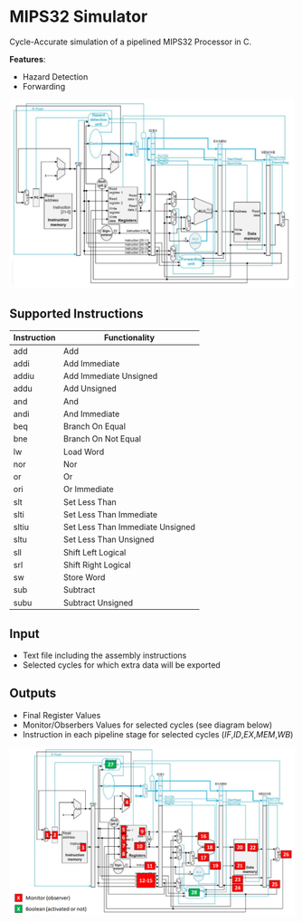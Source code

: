 # MIPS32 Simulator
Cycle-Accurate simulation of a pipelined MIPS32 Processor in C.

**Features**:
- Hazard Detection
- Forwarding

![Pipeline Diagram:](MIPS32_Pipeline.png)

## Supported Instructions

**Instruction** | **Functionality**
----------- | -------------
add | Add
addi | Add Immediate
addiu | Add Immediate Unsigned
addu | Add Unsigned
and | And
andi | And Immediate
beq | Branch On Equal
bne | Branch On Not Equal
lw | Load Word
nor | Nor
or | Or
ori | Or Immediate
slt | Set Less Than
slti | Set Less Than Immediate
sltiu | Set Less Than Immediate Unsigned
sltu | Set Less Than Unsigned
sll | Shift Left Logical
srl | Shift Right Logical
sw | Store Word
sub | Subtract
subu | Subtract Unsigned

## Input

- Text file including the assembly instructions
- Selected cycles for which extra data will be exported

## Outputs

- Final Register Values
- Monitor/Obserbers Values for selected cycles (see diagram below)
- Instruction in each pipeline stage for selected cycles (*IF*,*ID*,*EX*,*MEM*,*WB*)


![Monitors/Observers:](monitors.png)
